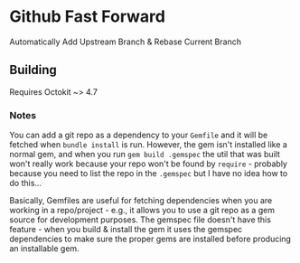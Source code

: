 # Github Fast Forward

Automatically Add Upstream Branch & Rebase Current Branch

## Building

Requires Octokit ~> 4.7

### Notes

You can add a git repo as a dependency to your `Gemfile` and it will be fetched when `bundle install` is run. However, the gem isn't installed like a normal gem, and when you run `gem build .gemspec` the util that was built won't really work because your repo won't be found by `require` - probably because you need to list the repo in the `.gemspec` but I have no idea how to do this...

Basically, Gemfiles are useful for fetching dependencies when you are working in a repo/project - e.g., it allows you to use a git repo as a gem source for development purposes. The gemspec file doesn't have this feature - when you build & install the gem it uses the gemspec dependencies to make sure the proper gems are installed before producing an installable gem. 
